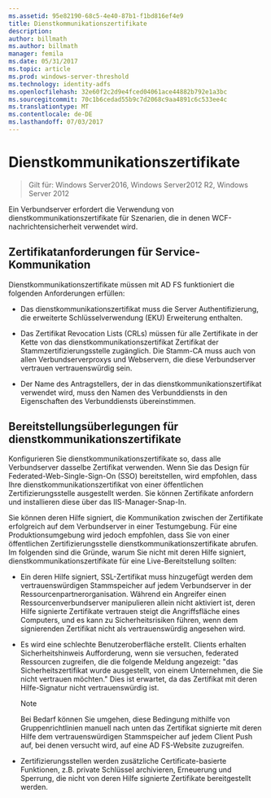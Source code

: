 ```yaml
---
ms.assetid: 95e82190-68c5-4e40-87b1-f1bd816ef4e9
title: Dienstkommunikationszertifikate
description: 
author: billmath
ms.author: billmath
manager: femila
ms.date: 05/31/2017
ms.topic: article
ms.prod: windows-server-threshold
ms.technology: identity-adfs
ms.openlocfilehash: 32e60f2c2d9e4fced04061ace44882b792e1a3bc
ms.sourcegitcommit: 70c1b6cedad55b9c7d2068c9aa4891c6c533ee4c
ms.translationtype: MT
ms.contentlocale: de-DE
ms.lasthandoff: 07/03/2017
---
```

# <a name="service-communications-certificates"></a>Dienstkommunikationszertifikate

>Gilt für: Windows Server2016, Windows Server2012 R2, Windows Server 2012

Ein Verbundserver erfordert die Verwendung von dienstkommunikationszertifikate für Szenarien, die in denen WCF-nachrichtensicherheit verwendet wird.  
  
## <a name="service-communication-certificate-requirements"></a>Zertifikatanforderungen für Service-Kommunikation  
Dienstkommunikationszertifikate müssen mit AD FS funktioniert die folgenden Anforderungen erfüllen:  
  
-   Das dienstkommunikationszertifikat muss die Server Authentifizierung, die erweiterte Schlüsselverwendung \(EKU\) Erweiterung enthalten.  
  
-   Das Zertifikat Revocation Lists \(CRLs\) müssen für alle Zertifikate in der Kette von das dienstkommunikationszertifikat Zertifikat der Stammzertifizierungsstelle zugänglich. Die Stamm-CA muss auch von allen Verbundserverproxys und Webservern, die diese Verbundserver vertrauen vertrauenswürdig sein.  
  
-   Der Name des Antragstellers, der in das dienstkommunikationszertifikat verwendet wird, muss den Namen des Verbunddiensts in den Eigenschaften des Verbunddiensts übereinstimmen.  
  
## <a name="deployment-considerations-for-service-communication-certificates"></a>Bereitstellungsüberlegungen für dienstkommunikationszertifikate  
Konfigurieren Sie dienstkommunikationszertifikate so, dass alle Verbundserver dasselbe Zertifikat verwenden. Wenn Sie das Design für Federated-Web-Single\-Sign\-On \(SSO\) bereitstellen, wird empfohlen, dass Ihre dienstkommunikationszertifikat von einer öffentlichen Zertifizierungsstelle ausgestellt werden. Sie können Zertifikate anfordern und installieren diese über das IIS-Manager-Snap-In.  
  
Sie können deren Hilfe signiert, die Kommunikation zwischen der Zertifikate erfolgreich auf dem Verbundserver in einer Testumgebung. Für eine Produktionsumgebung wird jedoch empfohlen, dass Sie von einer öffentlichen Zertifizierungsstelle dienstkommunikationszertifikate abrufen. Im folgenden sind die Gründe, warum Sie nicht mit deren Hilfe signiert, dienstkommunikationszertifikate für eine Live-Bereitstellung sollten:  
  
-   Ein deren Hilfe signiert, SSL-Zertifikat muss hinzugefügt werden dem vertrauenswürdigen Stammspeicher auf jedem Verbundserver in der Ressourcenpartnerorganisation. Während ein Angreifer einen Ressourcenverbundserver manipulieren allein nicht aktiviert ist, deren Hilfe signierte Zertifikate vertrauen steigt die Angriffsfläche eines Computers, und es kann zu Sicherheitsrisiken führen, wenn dem signierenden Zertifikat nicht als vertrauenswürdig angesehen wird.  
  
-   Es wird eine schlechte Benutzeroberfläche erstellt. Clients erhalten Sicherheitshinweis Aufforderung, wenn sie versuchen, federated Ressourcen zugreifen, die die folgende Meldung angezeigt: "das Sicherheitszertifikat wurde ausgestellt, von einem Unternehmen, die Sie nicht vertrauen möchten." Dies ist erwartet, da das Zertifikat mit deren Hilfe-Signatur nicht vertrauenswürdig ist.  
  
    > [!NOTE]  
    > Bei Bedarf können Sie umgehen, diese Bedingung mithilfe von Gruppenrichtlinien manuell nach unten das Zertifikat signierte mit deren Hilfe dem vertrauenswürdigen Stammspeicher auf jedem Client Push auf, bei denen versucht wird, auf eine AD FS-Website zuzugreifen.  
  
-   Zertifizierungsstellen werden zusätzliche Certificate\-basierte Funktionen, z.B. private Schlüssel archivieren, Erneuerung und Sperrung, die nicht von deren Hilfe signierte Zertifikate bereitgestellt werden.  
  

